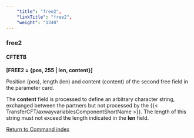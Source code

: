 ```yaml
---
    "title": "free2",
    "linkTitle": "free2",
    "weight": "1340"
---
```

<span id="free2"></span>

### free2

#### CFTETB

****[FREE2 = {pos, 255 &#124; len,
content}]****

Position (pos), length (len) and content (content) of the second free
field in the parameter card.

The ****content**** field is processed
to define an arbitrary character string, exchanged between the partners
but not processed by the {{< TransferCFT/axwayvariablesComponentShortName  >}}. The length of this string
must not exceed the length indicated in the ****len****
field.

[Return to Command index](../../)
